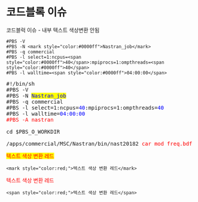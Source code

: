 # 코드블록 이슈

코드블럭 이슈 - 내부 텍스트 색상변환 안됨  

```
#PBS -V
#PBS -N <mark style="color:#0000ff">Nastran_job</mark>
#PBS -q commercial
#PBS -l select=1:ncpus=<span style="color:#0000ff">40</span>:mpiprocs=1:ompthreads=<span style="color:#0000ff">40</span>
#PBS -l walltime=<span style="color:#0000ff">04:00:00</span>
```

<pre class="highlight">#!/bin/sh
#PBS -V
#PBS -N <mark style="color:#0000ff">Nastran_job</mark>
#PBS -q commercial
#PBS -l select=1:ncpus=<span style="color:#0000ff">40</span>:mpiprocs=1:ompthreads=<span style="color:#0000ff">40</span>
#PBS -l walltime=<span style="color:#0000ff">04:00:00</span>
<span style="color: #ff0000;">#PBS -A nastran</span>

cd $PBS_O_WORKDIR

/apps/commercial/MSC/Nastran/bin/nast20182 <span style="color: #ff0000;">car_mod_freq.bdf</span> smp=$NCPUS batch=no sdir="."
</pre>



<mark style="color:red;"></mark>

<mark style="color:red;">텍스트 색상 변환 레드</mark>
```
<mark style="color:red;">텍스트 색상 변환 레드</mark>
```


<span style="color:red;">텍스트 색상 변환 레드</span>
```
<span style="color:red;">텍스트 색상 변환 레드</span>
```
